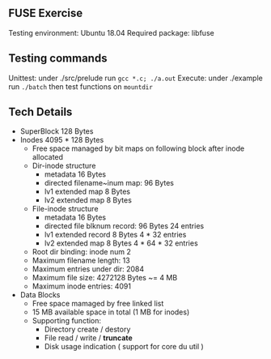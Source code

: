 FUSE Exercise
---

Testing environment: Ubuntu 18.04
Required package: libfuse


## Testing commands

Unittest: under ./src/prelude run `gcc *.c; ./a.out`
Execute: under ./example run `./batch` then test functions on `mountdir`

## Tech Details

 - SuperBlock  128 Bytes
 - Inodes      4095 * 128 Bytes 
   * Free space managed by bit maps on following block after inode allocated
   * Dir-inode structure 
      - metadata 16 Bytes
      - directed filename~inum map: 96 Bytes
      - lv1 extended map 8 Bytes
      - lv2 extended map 8 Bytes
   * File-inode structure 
      - metadata 16 Bytes
      - directed file blknum record: 96 Bytes 24 entries
      - lv1 extended record 8 Bytes 4 * 32 entries
      - lv2 extended map 8 Bytes 4 * 64 * 32 entries
   * Root dir binding: inode num 2
   * Maximum filename length: 13
   * Maximum entries under dir: 2084
   * Maximum file size: 4272128 Bytes ~= 4 MB
   * Maximum inode entries: 4091
 - Data Blocks
   * Free space mamaged by free linked list
   * 15 MB available space in total (1 MB for inodes)
   * Supporting function:
     - Directory create / destory
     - File read / write / **truncate**
     - Disk usage indication ( support for core du util ) 
